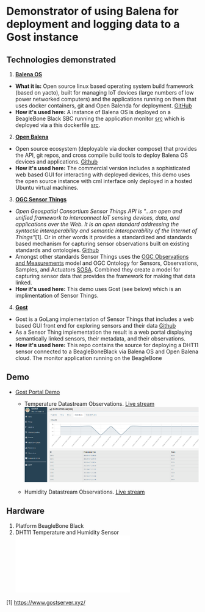 # Demonstrator of using Balena for deployment and logging data to a Gost instance

## Technologies demonstrated
1. **[Balena OS](https://www.balena.io/os/)**
  - **What it is:** Open source linux based operating system build framework (based on yacto), built for managing IoT devices (large numbers of low power networked computers) and the applications running on them that uses docker containers, git and Open Balenda for deployment. [GitHub](https://github.com/balena-os/meta-balena)
  - **How it's used here:** A instance of Balena OS is deployed on a BeagleBone Black SBC running the application monitor [src](monitor/) which is deployed via a this dockerfile [src](Dockerfile).


2. **[Open Balena](https://www.balena.io/open/docs/getting-started/)**
  - Open source ecosystem (deployable via docker compose) that provides the API, git repos, and cross compile build tools to deploy Balena OS devices and applications.  [Github](https://github.com/balena-io/open-balena)
  - **How it's used here:**  The commercial version includes a sophisticated web based GUI for interacting with deployed devices, this demo uses the open source instance with cml interface only deployed in a hosted Ubuntu virtual machines.  


3. **[OGC Sensor Things](https://www.opengeospatial.org/standards/sensorthings)**
  - _Open Geospatial Consortium Sensor Things API is "...an open and unified framework to interconnect IoT sensing devices, data, and applications over the Web. It is an open standard addressing the syntactic interoperability and semantic interoperability of the Internet of Things"_[1].  Or in other words it provides a standardized and standards based mechanism for capturing sensor observations built on existing standards and ontologies. [Github](https://www.opengeospatial.org/standards/sensorthings)
  - Amongst other standards Sensor Things uses the [OGC Observations and Measurements](https://www.opengeospatial.org/standards/om) model and OGC Ontology for Sensors, Observations, Samples, and Actuators [SOSA](https://www.w3.org/ns/sosa/).  Combined they create a model for capturing sensor data that provides the framework for making that data linked.
  -   **How it's used here:** This demo uses Gost (see below) which is an implimentation of Sensor Things.


4. **[Gost](https://www.gostserver.xyz/)**
  - Gost is a GoLang implementation of Sensor Things that includes a web based GUI front end for exploring sensors and their data [Github](https://github.com/gost/sensorthings-net-sdk)
  - As a Sensor Thing implementation the result is a web portal displaying semantically linked sensors, their metadata, and their observations.  
  -  **How it's used here:** This repo contains the source for deploying a DHT11 sensor connected to a BeagleBoneBlack via Balena OS and Open Balena cloud.  The monitor application running on the BeagleBone 


## Demo
* [Gost Portal Demo](http://129.74.246.19:8080/#/home)
  - Temperature Datastream Observations. [Live stream](http://129.74.246.19:8080/#/datastream/106)
![Screenshot](images/datastream.png)

  - Humidity Datastream Observations. [Live stream](http://129.74.246.19:8080/#/datastream/107)




## Hardware
1. Platform BeagleBone Black
2. DHT11 Temperature and Humidity Sensor
![Deployed](images/BBB.img)

[1] https://www.gostserver.xyz/
